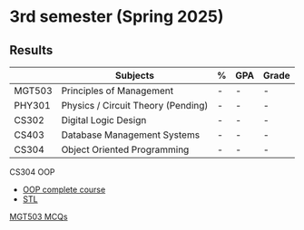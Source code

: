 # 3rd semester (Spring 2025)

## Results

|        | Subjects                           | %   | GPA | Grade |
| ------ | ---------------------------------- | --- | --- | ----- |
| MGT503 | Principles of Management           | -   | -   | -     |
| PHY301 | Physics / Circuit Theory (Pending) | -   | -   | -     |
| CS302  | Digital Logic Design               | -   | -   | -     |
| CS403  | Database Management Systems        | -   | -   | -     |
| CS304  | Object Oriented Programming        | -   | -   | -     |

CS304 OOP

- [OOP complete course](https://youtube.com/playlist?list=PLnd7R4Mcw3rJicg4QtoI8gFkoefyCLvEq&si=4pmTZGH9CEd0XeaF)
- [STL](https://youtu.be/RRVYpIET_RU?si=ay_i1_IzVpICYb0f)

[MGT503 MCQs](https://youtu.be/eoDX_nw_Krg?si=TatTNCWaGM9vj5oL)